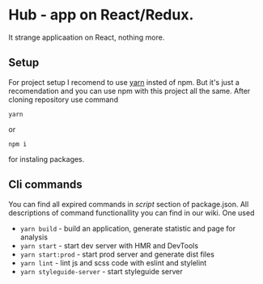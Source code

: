 # Hub - app on React/Redux.
It strange applicaation on React, nothing more.

## Setup
For project setup I recomend to use [yarn](https://yarnpkg.com/) insted of npm. But it's just a recomendation and you can use npm with this project all the same.
After cloning repository use command
```
yarn
```
or
```
npm i
```
for instaling packages.

## Cli commands
You can find all expired commands in *script* section of package.json. All descriptions of command functionallity you can find in our wiki.
One used
* `yarn build` - build an application, generate statistic and page for analysis
* `yarn start` - start dev server with HMR and DevTools
* `yarn start:prod` - start prod server and generate dist files
* `yarn lint` - lint js and scss code with eslint and stylelint
* `yarn styleguide-server` - start styleguide server

